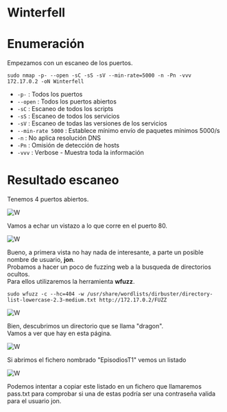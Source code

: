 # Winterfell

# Enumeración

Empezamos con un escaneo de los puertos.

`sudo nmap -p- --open -sC -sS -sV --min-rate=5000 -n -Pn -vvv 172.17.0.2 -oN Winterfell`  

- `-p-` : Todos los puertos
- `--open` : Todos los puertos abiertos
- `-sC` : Escaneo de todos los scripts
- `-sS` : Escaneo de todos los servicios
- `-sV` : Escaneo de todas las versiones de los servicios
- `--min-rate 5000` : Establece mínimo envío de paquetes mínimos 5000/s
- `-n` : No aplica resolución DNS
- `-Pn` : Omisión de detección de hosts
- `-vvv` : Verbose - Muestra toda la información

# Resultado escaneo  

Tenemos 4 puertos abiertos.  

![W](https://github.com/giustiand/DockerLabs-Writeups/blob/main/F%C3%A1cil/images/winterfell/W_1.jpg)     

Vamos a echar un vistazo a lo que corre en el puerto 80.  

![W](https://github.com/giustiand/DockerLabs-Writeups/blob/main/F%C3%A1cil/images/winterfell/W_2.jpg)  

Bueno, a primera vista no hay nada de interesante, a parte un posible nombre de usuario, **jon**.  
Probamos a hacer un poco de fuzzing web a la busqueda de directorios ocultos.  
Para ellos utilizaremos la herramienta **wfuzz**.  

`sudo wfuzz -c --hc=404 -w /usr/share/wordlists/dirbuster/directory-list-lowercase-2.3-medium.txt http://172.17.0.2/FUZZ`  

![W](https://github.com/giustiand/DockerLabs-Writeups/blob/main/F%C3%A1cil/images/winterfell/W_3.jpg)   

Bien, descubrimos un directorio que se llama "dragon".  
Vamos a ver que hay en esta página.  

![W](https://github.com/giustiand/DockerLabs-Writeups/blob/main/F%C3%A1cil/images/winterfell/W_4.jpg)    

Si abrimos el fichero nombrado "EpisodiosT1" vemos un listado 

![W](https://github.com/giustiand/DockerLabs-Writeups/blob/main/F%C3%A1cil/images/winterfell/W_5.jpg)   

Podemos intentar a copiar este listado en un fichero que llamaremos pass.txt para comprobar si una de estas podría ser una contraseña valida para el usuario jon.  


